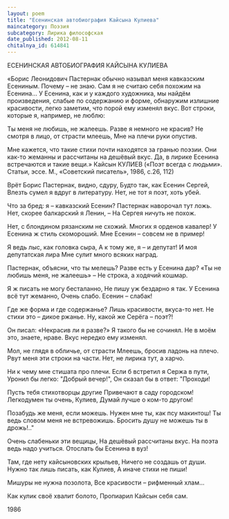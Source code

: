 ```yaml
---
layout: poem
title: "Есенинская автобиография Кайсына Кулиева"
maincategory: Поэзия
subcategory: Лирика философская
date_published: 2012-08-11
chitalnya_id: 614841
---
```




ЕСЕНИНСКАЯ АВТОБИОГРАФИЯ 
КАЙСЫНА КУЛИЕВА

«Борис Леонидович Пастернак обычно называл меня кавказским Есениным. Почему – не знаю. Сам я не считаю себя похожим на Есенина... У Есенина, как и у каждого художника, мы найдём произведения, слабые по содержанию и форме, обнаружим излишние красивости, легко заметим, что порой ему изменял вкус. Вот строки, которые я, например, не люблю:

Ты меня не любишь, не жалеешь.
Разве я немного не красив?
Не смотря в лицо, от страсти млеешь,
Мне на плечи руки опустив.

Мне кажется, что такие стихи почти находятся за гранью поэзии. Они как-то жеманны  и рассчитаны на дешёвый вкус. Да, в лирике Есенина встречаются и такие вещи.»
Кайсын КУЛИЕВ
(«Поэт всегда с людьми». Статьи, эссе.
М., «Советский писатель», 1986, с.26, 112)

Врёт Борис Пастернак, видно, сдуру,
Будто так, как Есенин Сергей, 
Влезть сумел я вдруг в литературу.
Нет, не тот я поэт, хоть убей.

Что за бред: я – кавказский Есенин?
Пастернак наворочал тут ложь.
Нет, скорее балкарский я Ленин, –
На Сергея ничуть не похож.

Нет, с блондином рязанским не схожий.
Многих я орденов кавалер!
У Есенина ж стиль скомороший.
Мне Есенин – совсем не в пример!

Я ведь лыс, как головка сыра,
А к тому же, я – и депутат!
И моя депутатская лира
Мне сулит много всяких наград.

Пастернак, объясни, что ты мелешь?
Разве есть у Есенина дар?
«Ты не любишь меня, не жалеешь» –
Не строка, а ходячий кошмар.

Я ж писать не могу бесталанно,
Не пишу уж бездарно я так.
У Есенина всё тут жеманно,
Очень слабо. Есенин – слабак!

Где же форма и где содержанье?
Лишь красивости, вкуса-то нет.
Не стихи это – дикое ржанье.
Ну, какой же Серёга – поэт?!

Он писал: «Некрасив ли я разве?»
Я такого бы не сочинял.
Не в моём это, знаете, нраве.
Вкус нередко ему изменял.

Мол, не глядя в обличье, от страсти
Млеешь, бросив ладонь на плечо.
Рвут меня эти строки на части.
Нет, не лирика тут, а харчо.

Ни к чему мне стишата про плечи.
Если б встретил я Сержа в пути,
Уронил бы легко: "Добрый вечер!",
Он сказал бы в ответ: "Проходи!

Пусть тебя стихотворцы другие
Привечают в саду городском!
Легкодумен ты очень, Кулиев,
Думай лучше о ком-то другом!

Позабудь же меня, если можешь.
Нужен мне ты, как псу макинтош!
Ты ведь словом меня не встревожишь.
Бросить душу не можешь ты в дрожь!.."

Очень слабеньки эти вещицы,
На дешёвый рассчитаны вкус.
На поэта ведь надо учиться.
Отослать бы Есенина в вуз!

Там, где нету кайсыновских крыльев,
Ничего не создашь от души.
Нужно так лишь писать, как Кулиев,
А иначе стихи не пиши!

Мишуры не нужна позолота,
Все красивости – рифменный хлам...

Как кулик своё хвалит болото,
Пропиарил Кайсын себя сам.

1986






